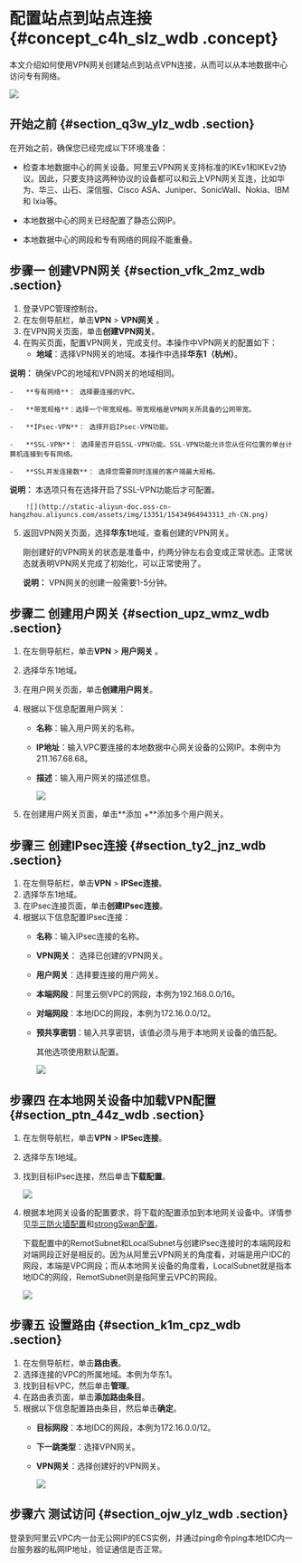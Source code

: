 # 配置站点到站点连接 {#concept_c4h_slz_wdb .concept}

本文介绍如何使用VPN网关创建站点到站点VPN连接，从而可以从本地数据中心访问专有网络。

![](http://static-aliyun-doc.oss-cn-hangzhou.aliyuncs.com/assets/img/13351/15434964943312_zh-CN.png)

## 开始之前 {#section_q3w_ylz_wdb .section}

在开始之前，确保您已经完成以下环境准备：

-   检查本地数据中心的网关设备。阿里云VPN网关支持标准的IKEv1和IKEv2协议。因此，只要支持这两种协议的设备都可以和云上VPN网关互连，比如华为、华三、山石、深信服、Cisco ASA、Juniper、SonicWall、Nokia、IBM 和 Ixia等。

-   本地数据中心的网关已经配置了静态公网IP。

-   本地数据中心的网段和专有网络的网段不能重叠。


## 步骤一 创建VPN网关 {#section_vfk_2mz_wdb .section}

1.  登录VPC管理控制台。
2.  在左侧导航栏，单击**VPN** \> **VPN网关** 。
3.  在VPN网关页面，单击**创建VPN网关**。
4.  在购买页面，配置VPN网关，完成支付。本操作中VPN网关的配置如下：
    -   **地域**：选择VPN网关的地域。本操作中选择**华东1（杭州）**。

**说明：** 确保VPC的地域和VPN网关的地域相同。

    -   **专有网络**： 选择要连接的VPC。

    -   **带宽规格**：选择一个带宽规格。带宽规格是VPN网关所具备的公网带宽。

    -   **IPsec-VPN**： 选择开启IPsec-VPN功能。

    -   **SSL-VPN**： 选择是否开启SSL-VPN功能。SSL-VPN功能允许您从任何位置的单台计算机连接到专有网络。

    -   **SSL并发连接数**： 选择您需要同时连接的客户端最大规格。

**说明：** 本选项只有在选择开启了SSL-VPN功能后才可配置。

        ![](http://static-aliyun-doc.oss-cn-hangzhou.aliyuncs.com/assets/img/13351/15434964943313_zh-CN.png)

5.  返回VPN网关页面，选择**华东1**地域，查看创建的VPN网关。

    刚创建好的VPN网关的状态是准备中，约两分钟左右会变成正常状态。正常状态就表明VPN网关完成了初始化，可以正常使用了。

    **说明：** VPN网关的创建一般需要1-5分钟。


## 步骤二 创建用户网关 {#section_upz_wmz_wdb .section}

1.  在左侧导航栏，单击**VPN** \> **用户网关** 。
2.  选择华东1地域。
3.  在用户网关页面，单击**创建用户网关**。
4.  根据以下信息配置用户网关：

    -   **名称**：输入用户网关的名称。

    -   **IP地址**：输入VPC要连接的本地数据中心网关设备的公网IP。本例中为211.167.68.68。

    -   **描述**：输入用户网关的描述信息。

        ![](http://static-aliyun-doc.oss-cn-hangzhou.aliyuncs.com/assets/img/13351/15434964943314_zh-CN.png)

5.  在创建用户网关页面，单击**添加 +**添加多个用户网关。

## 步骤三 创建IPsec连接 {#section_ty2_jnz_wdb .section}

1.  在左侧导航栏，单击**VPN** \> **IPSec连接**。
2.  选择华东1地域。
3.  在IPsec连接页面，单击**创建IPsec连接**。
4.  根据以下信息配置IPsec连接：
    -   **名称**：输入IPsec连接的名称。

    -   **VPN网关**： 选择已创建的VPN网关。

    -   **用户网关**：选择要连接的用户网关。

    -   **本端网段**：阿里云侧VPC的网段，本例为192.168.0.0/16。

    -   **对端网段**：本地IDC的网段，本例为172.16.0.0/12。

    -   **预共享密钥**：输入共享密钥，该值必须与用于本地网关设备的值匹配。

        其他选项使用默认配置。

        ![](http://static-aliyun-doc.oss-cn-hangzhou.aliyuncs.com/assets/img/13351/15434964943315_zh-CN.png)


## 步骤四 在本地网关设备中加载VPN配置 {#section_ptn_44z_wdb .section}

1.  在左侧导航栏，单击**VPN** \> **IPSec连接**。
2.  选择华东1地域。
3.  找到目标IPsec连接，然后单击**下载配置**。

    ![](http://static-aliyun-doc.oss-cn-hangzhou.aliyuncs.com/assets/img/13351/15434964943316_zh-CN.png)

4.  根据本地网关设备的配置要求，将下载的配置添加到本地网关设备中。详情参见[华三防火墙配置](../../../../intl.zh-CN/最佳实践/本地网关配置/华三防火墙配置.md#)和[strongSwan配置](../../../../intl.zh-CN/最佳实践/本地网关配置/strongSwan配置.md#)。

    下载配置中的RemotSubnet和LocalSubnet与创建IPsec连接时的本端网段和对端网段正好是相反的。因为从阿里云VPN网关的角度看，对端是用户IDC的网段，本端是VPC网段；而从本地网关设备的角度看，LocalSubnet就是指本地IDC的网段，RemotSubnet则是指阿里云VPC的网段。

    ![](http://static-aliyun-doc.oss-cn-hangzhou.aliyuncs.com/assets/img/13351/15434964943317_zh-CN.png)


## 步骤五 设置路由 {#section_k1m_cpz_wdb .section}

1.  在左侧导航栏，单击**路由表**。
2.  选择连接的VPC的所属地域。本例为华东1。
3.  找到目标VPC，然后单击**管理**。
4.  在路由表页面，单击**添加路由条目**。
5.  根据以下信息配置路由条目，然后单击**确定**。
    -   **目标网段**：本地IDC的网段，本例为172.16.0.0/12。

    -   **下一跳类型**：选择VPN网关。

    -   **VPN网关**：选择创建好的VPN网关。

        ![](http://static-aliyun-doc.oss-cn-hangzhou.aliyuncs.com/assets/img/13351/15434964943318_zh-CN.png)


## 步骤六 测试访问 {#section_ojw_ylz_wdb .section}

登录到阿里云VPC内一台无公网IP的ECS实例，并通过ping命令ping本地IDC内一台服务器的私网IP地址，验证通信是否正常。

